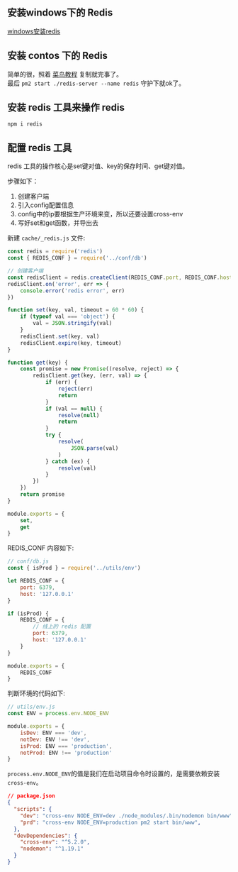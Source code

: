 ## 安装windows下的 Redis
[windows安装redis](https://www.runoob.com/redis/redis-install.html)

## 安装 contos 下的 Redis
简单的很，照着 [菜鸟教程](https://www.runoob.com/redis/redis-install.html) 复制就完事了。  
最后 `pm2 start ./redis-server --name redis` 守护下就ok了。

## 安装 redis 工具来操作 redis
```shell
npm i redis
```

## 配置 redis 工具 
redis 工具的操作核心是set键对值、key的保存时间、get键对值。

步骤如下：
1. 创建客户端
2. 引入config配置信息
3. config中的ip要根据生产环境来变，所以还要设置cross-env
4. 写好set和get函数，并导出去

新建 `cache/_redis.js` 文件:
```js
const redis = require('redis')
const { REDIS_CONF } = require('../conf/db')

// 创建客户端
const redisClient = redis.createClient(REDIS_CONF.port, REDIS_CONF.host)
redisClient.on('error', err => {
    console.error('redis error', err)
})

function set(key, val, timeout = 60 * 60) {
    if (typeof val === 'object') {
        val = JSON.stringify(val)
    }
    redisClient.set(key, val)
    redisClient.expire(key, timeout)
}

function get(key) {
    const promise = new Promise((resolve, reject) => {
        redisClient.get(key, (err, val) => {
            if (err) {
                reject(err)
                return
            }
            if (val == null) {
                resolve(null)
                return
            }
            try {
                resolve(
                    JSON.parse(val)
                )
            } catch (ex) {
                resolve(val)
            }
        })
    })
    return promise
}

module.exports = {
    set,
    get
}
```

REDIS_CONF 内容如下:
```js
// conf/db.js
const { isProd } = require('../utils/env')

let REDIS_CONF = {
    port: 6379,
    host: '127.0.0.1'
}

if (isProd) {
    REDIS_CONF = {
        // 线上的 redis 配置
        port: 6379,
        host: '127.0.0.1'
    }
}

module.exports = {
    REDIS_CONF
}
```

判断环境的代码如下:
```js
// utils/env.js
const ENV = process.env.NODE_ENV

module.exports = {
    isDev: ENV === 'dev',
    notDev: ENV !== 'dev',
    isProd: ENV === 'production',
    notProd: ENV !== 'production'
}
```

`process.env.NODE_ENV`的值是我们在启动项目命令时设置的，是需要依赖安装 `cross-env`。

```json
// package.json
{
  "scripts": {
    "dev": "cross-env NODE_ENV=dev ./node_modules/.bin/nodemon bin/www",
    "prd": "cross-env NODE_ENV=production pm2 start bin/www",
  },
  "devDependencies": {
    "cross-env": "^5.2.0",
    "nodemon": "^1.19.1"
  }
}
```